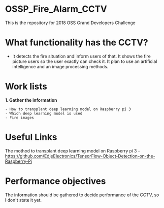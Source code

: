 # OSSP_Fire_Alarm_CCTV
This is the repository for 2018 OSS Grand Developers Challenge

# What functionality has the CCTV?
- It detects the fire situation and inform users of that. It shows the fire picture users so the user exactly can check it. It plan to use an artificial intelligence and an image processing methods.

# Work lists
<b>1. Gather the information</b>

    - How to transplant deep learning model on Raspberry pi 3
    - Which deep learning model is used
    - Fire images

# Useful Links
The mothod to transplant deep learning model on Raspberry pi 3
    - https://github.com/EdjeElectronics/TensorFlow-Object-Detection-on-the-Raspberry-Pi

# Performance objectives
The information should be gathered to decide performance of the CCTV, so I don't state it yet.
